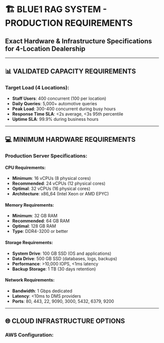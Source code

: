 # 🏗️ BLUE1 RAG SYSTEM - PRODUCTION REQUIREMENTS
## Exact Hardware & Infrastructure Specifications for 4-Location Dealership

---

## 📊 VALIDATED CAPACITY REQUIREMENTS

### **Target Load (4 Locations):**
- **Staff Users**: 400 concurrent (100 per location)
- **Daily Queries**: 5,000+ automotive queries
- **Peak Load**: 300-400 concurrent during busy hours
- **Response Time SLA**: <2s average, <3s 95th percentile
- **Uptime SLA**: 99.9% during business hours

---

## 💻 MINIMUM HARDWARE REQUIREMENTS

### **Production Server Specifications:**

#### **CPU Requirements:**
- **Minimum**: 16 vCPUs (8 physical cores)
- **Recommended**: 24 vCPUs (12 physical cores)
- **Optimal**: 32 vCPUs (16 physical cores)
- **Architecture**: x86_64 (Intel Xeon or AMD EPYC)

#### **Memory Requirements:**
- **Minimum**: 32 GB RAM
- **Recommended**: 64 GB RAM  
- **Optimal**: 128 GB RAM
- **Type**: DDR4-3200 or better

#### **Storage Requirements:**
- **System Drive**: 100 GB SSD (OS and applications)
- **Data Drive**: 500 GB SSD (databases, logs, backups)
- **Performance**: >10,000 IOPS, <1ms latency
- **Backup Storage**: 1 TB (30 days retention)

#### **Network Requirements:**
- **Bandwidth**: 1 Gbps dedicated
- **Latency**: <10ms to DMS providers
- **Ports**: 80, 443, 22, 9090, 3000, 5432, 6379, 9200

---

## 🌐 CLOUD INFRASTRUCTURE OPTIONS

### **AWS Configuration:**